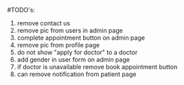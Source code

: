 #TODO's:

1) remove contact us
2) remove pic from users in admin page
3) complete appointment button on admin page
4) remove pic from profile page
5) do not show "apply for doctor" to a doctor
6) add gender in user form on admin page
7) if doctor is unavailable remove book appointment button
8) can remove notification from patient page